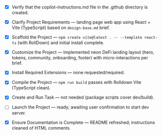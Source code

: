 - [x] Verify that the copilot-instructions.md file in the .github directory is created.

- [x] Clarify Project Requirements — landing page web app using React + Vite (TypeScript) based on `design-base.md` brief.

- [x] Scaffold the Project — `npm create vite@latest . -- --template react-ts` (with RollDown) and initial install complete.

- [x] Customize the Project — Implemented neon DeFi landing layout (hero, tokens, community, onboarding, footer) with micro-interactions per brief.

- [x] Install Required Extensions — none requested/required.

- [x] Compile the Project — `npm run build` passes with Rolldown Vite (TypeScript clean).

- [x] Create and Run Task — not needed (package scripts cover dev/build).

- [ ] Launch the Project — ready; awaiting user confirmation to start dev server.

- [x] Ensure Documentation is Complete — README refreshed; instructions cleaned of HTML comments.